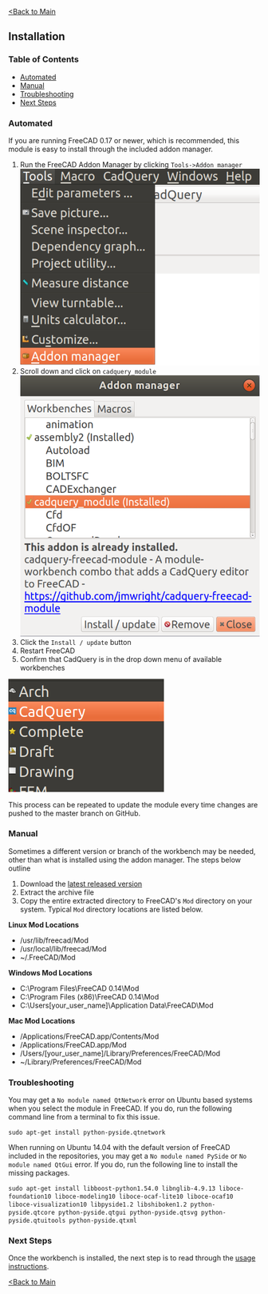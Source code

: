 [<Back to Main](index.md)
## Installation

### Table of Contents
- [Automated](installation.md#automated)
- [Manual](installation.md#manual)
- [Troubleshooting](installation.md#troubleshooting)
- [Next Steps](installation.md#next-steps)

### Automated
If you are running FreeCAD 0.17 or newer, which is recommended, this module is easy to install through the included addon manager.
1. Run the FreeCAD Addon Manager by clicking `Tools->Addon manager`
![Addon manager menu item](images/addon_manager_menu_item.png)
2. Scroll down and click on `cadquery_module`
![cadquery_module addon item](images/cadquery_module_addon_manager_item.png)
3. Click the `Install / update` button
3. Restart FreeCAD
4. Confirm that CadQuery is in the drop down menu of available workbenches

![cadquery workbench item](images/cadquery_workbench_item.png)

This process can be repeated to update the module every time changes are pushed to the master branch on GitHub.

### Manual
Sometimes a different version or branch of the workbench may be needed, other than what is installed using the addon manager. The steps below outline
1. Download the [latest released version](https://github.com/jmwright/cadquery-freecad-module/releases)
2. Extract the archive file
3. Copy the entire extracted directory to FreeCAD's `Mod` directory on your system. Typical `Mod` directory locations are listed below.

**Linux Mod Locations**
- /usr/lib/freecad/Mod
- /usr/local/lib/freecad/Mod
- ~/.FreeCAD/Mod

**Windows Mod Locations**
- C:\Program Files\FreeCAD 0.14\Mod
- C:\Program Files (x86)\FreeCAD 0.14\Mod
- C:\Users\[your_user_name]\Application Data\FreeCAD\Mod

**Mac Mod Locations**
- /Applications/FreeCAD.app/Contents/Mod
- /Applications/FreeCAD.app/Mod
- /Users/[your_user_name]/Library/Preferences/FreeCAD/Mod
- ~/Library/Preferences/FreeCAD/Mod

### Troubleshooting
You may get a `No module named QtNetwork` error on Ubuntu based systems when you select the module in FreeCAD. If you do, run the following command line from a terminal to fix this issue.
```
sudo apt-get install python-pyside.qtnetwork
```

When running on Ubuntu 14.04 with the default version of FreeCAD included in the repositories, you may get a `No module named PySide` or `No module named QtGui` error. If you do, run the following line to install the missing packages.
```
sudo apt-get install libboost-python1.54.0 libnglib-4.9.13 liboce-foundation10 liboce-modeling10 liboce-ocaf-lite10 liboce-ocaf10 liboce-visualization10 libpyside1.2 libshiboken1.2 python-pyside.qtcore python-pyside.qtgui python-pyside.qtsvg python-pyside.qtuitools python-pyside.qtxml
```

### Next Steps
Once the workbench is installed, the next step is to read through the [usage instructions](usage.md).

[<Back to Main](index.md)
